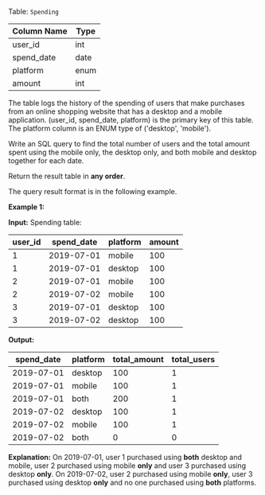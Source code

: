 ﻿
Table:  `Spending`


| Column Name | Type    |
|-|-
| user_id     | int     |
| spend_date  | date    |
| platform    | enum    | 
| amount      | int     |

The table logs the history of the spending of users that make purchases from an online shopping website that has a desktop and a mobile application.
(user_id, spend_date, platform) is the primary key of this table.
The platform column is an ENUM type of ('desktop', 'mobile').

Write an SQL query to find the total number of users and the total amount spent using the mobile only, the desktop only, and both mobile and desktop together for each date.

Return the result table in  **any order**.

The query result format is in the following example.

**Example 1:**

**Input:** 
Spending table:

| user_id | spend_date | platform | amount |
|-|-|-|-
| 1       | 2019-07-01 | mobile   | 100    |
| 1       | 2019-07-01 | desktop  | 100    |
| 2       | 2019-07-01 | mobile   | 100    |
| 2       | 2019-07-02 | mobile   | 100    |
| 3       | 2019-07-01 | desktop  | 100    |
| 3       | 2019-07-02 | desktop  | 100    |

**Output:** 

| spend_date | platform | total_amount | total_users |
|-|-|-|-
| 2019-07-01 | desktop  | 100          | 1           |
| 2019-07-01 | mobile   | 100          | 1           |
| 2019-07-01 | both     | 200          | 1           |
| 2019-07-02 | desktop  | 100          | 1           |
| 2019-07-02 | mobile   | 100          | 1           |
| 2019-07-02 | both     | 0            | 0           |

**Explanation:** 
On 2019-07-01, user 1 purchased using **both** desktop and mobile, user 2 purchased using mobile **only** and user 3 purchased using desktop **only**.
On 2019-07-02, user 2 purchased using mobile **only**, user 3 purchased using desktop **only** and no one purchased using **both** platforms.
